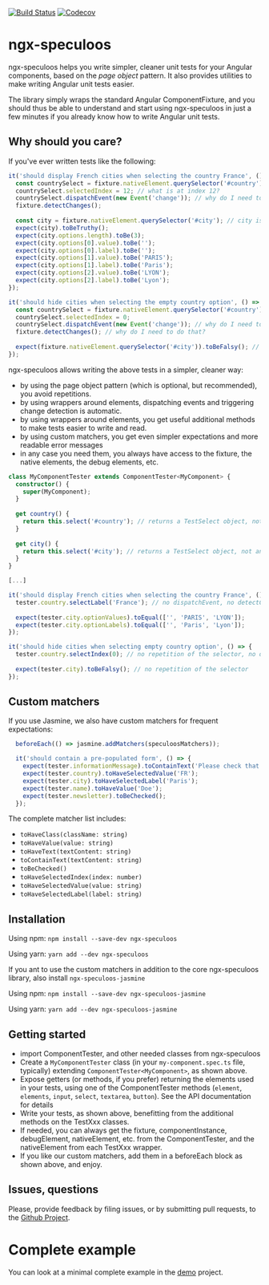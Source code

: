 [![Build Status](https://travis-ci.org/Ninja-Squad/ngx-speculoos.svg?branch=master)](https://travis-ci.org/Ninja-Squad/ngx-speculoos)
[![Codecov](https://codecov.io/gh/Ninja-Squad/ngx-speculoos/branch/master/graph/badge.svg)](https://codecov.io/gh/Ninja-Squad/ngx-speculoos)

# ngx-speculoos

ngx-speculoos helps you write simpler, cleaner unit tests for your Angular components, based on the
*page object* pattern. It also provides utilities to make writing Angular unit tests easier.

The library simply wraps the standard Angular ComponentFixture, and you should thus be 
able to understand and start using ngx-speculoos in just a few minutes if you already know
how to write Angular unit tests.

## Why should you care?

If you've ever written tests like the following:

```typescript
it('should display French cities when selecting the country France', () => {
  const countrySelect = fixture.nativeElement.querySelector('#country'); // countrySelect is of type any
  countrySelect.selectedIndex = 12; // what is at index 12?
  countrySelect.dispatchEvent(new Event('change')); // why do I need to do that?
  fixture.detectChanges();
  
  const city = fixture.nativeElement.querySelector('#city'); // city is of type any
  expect(city).toBeTruthy();
  expect(city.options.length).toBe(3);
  expect(city.options[0].value).toBe('');
  expect(city.options[0].label).toBe('');
  expect(city.options[1].value).toBe('PARIS');
  expect(city.options[1].label).toBe('Paris');
  expect(city.options[2].value).toBe('LYON');
  expect(city.options[2].label).toBe('Lyon');
});

it('should hide cities when selecting the empty country option', () => {
  const countrySelect = fixture.nativeElement.querySelector('#country'); // I did that previously. What about DRY?
  countrySelect.selectedIndex = 0;
  countrySelect.dispatchEvent(new Event('change')); // why do I need to do that?
  fixture.detectChanges(); // why do I need to do that?
  
  expect(fixture.nativeElement.querySelector('#city')).toBeFalsy(); // I did that previously. What about DRY?
});
```

ngx-speculoos allows writing the above tests in a simpler, cleaner way:

 - by using the page object pattern (which is optional, but recommended), you avoid repetitions. 
 - by using wrappers around elements, dispatching events and triggering change detection is automatic.
 - by using wrappers around elements, you get useful additional methods to make tests easier to write and read.
 - by using custom matchers, you get even simpler expectations and more readable error messages
 - in any case you need them, you always have access to the fixture, the native elements, the debug elements, etc.
 
```typescript
class MyComponentTester extends ComponentTester<MyComponent> {
  constructor() {
    super(MyComponent);
  }
  
  get country() {
    return this.select('#country'); // returns a TestSelect object, not any. Similar methods exist for inputs, buttons, etc.
  }
  
  get city() {
    return this.select('#city'); // returns a TestSelect object, not any
  }
}

[...]

it('should display French cities when selecting the country France', () => {
  tester.country.selectLabel('France'); // no dispatchEvent, no detectChanges needed
  
  expect(tester.city.optionValues).toEqual(['', 'PARIS', 'LYON']);
  expect(tester.city.optionLabels).toEqual(['', 'Paris', 'Lyon']);
});

it('should hide cities when selecting empty country option', () => {
  tester.country.selectIndex(0); // no repetition of the selector, no dispatchEvent, no detectChanges needed
  
  expect(tester.city).toBeFalsy(); // no repetition of the selector
});
```

## Custom matchers

If you use Jasmine, we also have custom matchers for frequent expectations:

```typescript
  beforeEach(() => jasmine.addMatchers(speculoosMatchers));

  it('should contain a pre-populated form', () => {
    expect(tester.informationMessage).toContainText('Please check that everything is correct');
    expect(tester.country).toHaveSelectedValue('FR');
    expect(tester.city).toHaveSelectedLabel('Paris');
    expect(tester.name).toHaveValue('Doe');
    expect(tester.newsletter).toBeChecked();
  });
```

The complete matcher list includes:

- `toHaveClass(className: string)`
- `toHaveValue(value: string)`
- `toHaveText(textContent: string)`
- `toContainText(textContent: string)`
- `toBeChecked()`
- `toHaveSelectedIndex(index: number)`
- `toHaveSelectedValue(value: string)`
- `toHaveSelectedLabel(label: string)`

## Installation

Using npm: `npm install --save-dev ngx-speculoos`

Using yarn: `yarn add --dev ngx-speculoos`

If you ant to use the custom matchers in addition to the core ngx-speculoos library, also install `ngx-speculoos-jasmine`

Using npm: `npm install --save-dev ngx-speculoos-jasmine`

Using yarn: `yarn add --dev ngx-speculoos-jasmine`


## Getting started

 - import ComponentTester, and other needed classes from ngx-speculoos
 - Create a `MyComponentTester` class (in your `my-component.spec.ts` file, typically) extending 
   `ComponentTester<MyComponent>`, as shown above.
 - Expose getters (or methods, if you prefer) returning the elements used in your tests, using
   one of the ComponentTester methods (`element`, `elements`, `input`, `select`, `textarea`, `button`).
   See the API documentation for details
 - Write your tests, as shown above, benefitting from the additional methods on the TestXxx classes.
 - If needed, you can always get the fixture, componentInstance, debugElement, nativeElement, etc.
   from the ComponentTester, and the nativeElement from each TestXxx wrapper.
 - If you like our custom matchers, add them in a beforeEach block as shown above, and enjoy.
   
## Issues, questions

Please, provide feedback by filing issues, or by submitting pull requests, to the [Github Project](https://github.com/Ninja-Squad/ngx-speculoos).

# Complete example

You can look at a minimal complete example in the [demo](https://github.com/Ninja-Squad/ngx-speculoos/tree/master/projects/demo/src/app) project.
